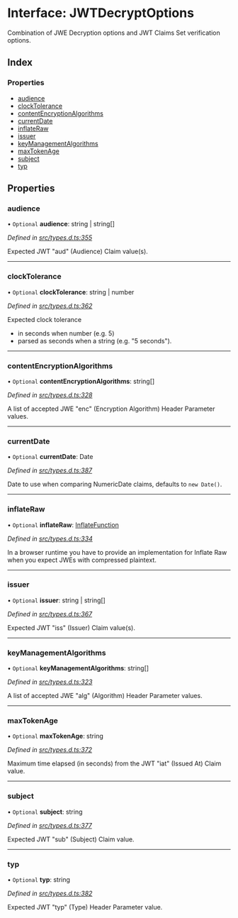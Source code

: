 # Interface: JWTDecryptOptions

Combination of JWE Decryption options and JWT Claims Set verification options.

## Index

### Properties

* [audience](_jwt_decrypt_.jwtdecryptoptions.md#audience)
* [clockTolerance](_jwt_decrypt_.jwtdecryptoptions.md#clocktolerance)
* [contentEncryptionAlgorithms](_jwt_decrypt_.jwtdecryptoptions.md#contentencryptionalgorithms)
* [currentDate](_jwt_decrypt_.jwtdecryptoptions.md#currentdate)
* [inflateRaw](_jwt_decrypt_.jwtdecryptoptions.md#inflateraw)
* [issuer](_jwt_decrypt_.jwtdecryptoptions.md#issuer)
* [keyManagementAlgorithms](_jwt_decrypt_.jwtdecryptoptions.md#keymanagementalgorithms)
* [maxTokenAge](_jwt_decrypt_.jwtdecryptoptions.md#maxtokenage)
* [subject](_jwt_decrypt_.jwtdecryptoptions.md#subject)
* [typ](_jwt_decrypt_.jwtdecryptoptions.md#typ)

## Properties

### audience

• `Optional` **audience**: string \| string[]

*Defined in [src/types.d.ts:355](https://github.com/panva/jose/blob/v3.0.0/src/types.d.ts#L355)*

Expected JWT "aud" (Audience) Claim value(s).

___

### clockTolerance

• `Optional` **clockTolerance**: string \| number

*Defined in [src/types.d.ts:362](https://github.com/panva/jose/blob/v3.0.0/src/types.d.ts#L362)*

Expected clock tolerance
- in seconds when number (e.g. 5)
- parsed as seconds when a string (e.g. "5 seconds").

___

### contentEncryptionAlgorithms

• `Optional` **contentEncryptionAlgorithms**: string[]

*Defined in [src/types.d.ts:328](https://github.com/panva/jose/blob/v3.0.0/src/types.d.ts#L328)*

A list of accepted JWE "enc" (Encryption Algorithm) Header Parameter values.

___

### currentDate

• `Optional` **currentDate**: Date

*Defined in [src/types.d.ts:387](https://github.com/panva/jose/blob/v3.0.0/src/types.d.ts#L387)*

Date to use when comparing NumericDate claims, defaults to `new Date()`.

___

### inflateRaw

• `Optional` **inflateRaw**: [InflateFunction](_types_d_.inflatefunction.md)

*Defined in [src/types.d.ts:334](https://github.com/panva/jose/blob/v3.0.0/src/types.d.ts#L334)*

In a browser runtime you have to provide an implementation for Inflate Raw
when you expect JWEs with compressed plaintext.

___

### issuer

• `Optional` **issuer**: string \| string[]

*Defined in [src/types.d.ts:367](https://github.com/panva/jose/blob/v3.0.0/src/types.d.ts#L367)*

Expected JWT "iss" (Issuer) Claim value(s).

___

### keyManagementAlgorithms

• `Optional` **keyManagementAlgorithms**: string[]

*Defined in [src/types.d.ts:323](https://github.com/panva/jose/blob/v3.0.0/src/types.d.ts#L323)*

A list of accepted JWE "alg" (Algorithm) Header Parameter values.

___

### maxTokenAge

• `Optional` **maxTokenAge**: string

*Defined in [src/types.d.ts:372](https://github.com/panva/jose/blob/v3.0.0/src/types.d.ts#L372)*

Maximum time elapsed (in seconds) from the JWT "iat" (Issued At) Claim value.

___

### subject

• `Optional` **subject**: string

*Defined in [src/types.d.ts:377](https://github.com/panva/jose/blob/v3.0.0/src/types.d.ts#L377)*

Expected JWT "sub" (Subject) Claim value.

___

### typ

• `Optional` **typ**: string

*Defined in [src/types.d.ts:382](https://github.com/panva/jose/blob/v3.0.0/src/types.d.ts#L382)*

Expected JWT "typ" (Type) Header Parameter value.
